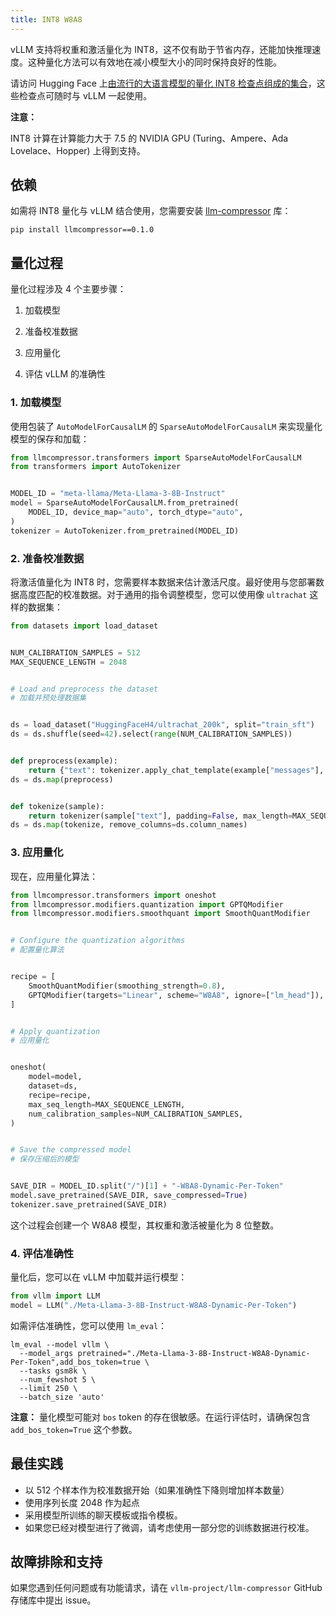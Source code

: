 ```yaml
---
title: INT8 W8A8
---
```


vLLM 支持将权重和激活量化为 INT8，这不仅有助于节省内存，还能加快推理速度。这种量化方法可以有效地在减小模型大小的同时保持良好的性能。

请访问 Hugging Face 上[由流行的大语言模型的量化 INT8 检查点组成的集合](https://huggingface.co/collections/neuralmagic/int8-llms-for-vllm-668ec32c049dca0369816415)，这些检查点可随时与 vLLM 一起使用。

**注意：**

INT8 计算在计算能力大于 7.5 的 NVIDIA GPU (Turing、Ampere、Ada Lovelace、Hopper) 上得到支持。

## 依赖

如需将 INT8 量化与 vLLM 结合使用，您需要安装 [llm-compressor](https://github.com/vllm-project/llm-compressor/) 库：

```plain
pip install llmcompressor==0.1.0
```

## 量化过程

量化过程涉及 4 个主要步骤：

1. 加载模型

2. 准备校准数据

3. 应用量化

4. 评估 vLLM 的准确性

### 1. 加载模型

使用包装了 `AutoModelForCausalLM` 的 `SparseAutoModelForCausalLM` 来实现量化模型的保存和加载：

```python
from llmcompressor.transformers import SparseAutoModelForCausalLM
from transformers import AutoTokenizer


MODEL_ID = "meta-llama/Meta-Llama-3-8B-Instruct"
model = SparseAutoModelForCausalLM.from_pretrained(
    MODEL_ID, device_map="auto", torch_dtype="auto",
)
tokenizer = AutoTokenizer.from_pretrained(MODEL_ID)
```

### 2. 准备校准数据

将激活值量化为 INT8 时，您需要样本数据来估计激活尺度。最好使用与您部署数据高度匹配的校准数据。对于通用的指令调整模型，您可以使用像 `ultrachat` 这样的数据集：

```python
from datasets import load_dataset


NUM_CALIBRATION_SAMPLES = 512
MAX_SEQUENCE_LENGTH = 2048


# Load and preprocess the dataset
# 加载并预处理数据集


ds = load_dataset("HuggingFaceH4/ultrachat_200k", split="train_sft")
ds = ds.shuffle(seed=42).select(range(NUM_CALIBRATION_SAMPLES))


def preprocess(example):
    return {"text": tokenizer.apply_chat_template(example["messages"], tokenize=False)}
ds = ds.map(preprocess)


def tokenize(sample):
    return tokenizer(sample["text"], padding=False, max_length=MAX_SEQUENCE_LENGTH, truncation=True, add_special_tokens=False)
ds = ds.map(tokenize, remove_columns=ds.column_names)
```

### 3. 应用量化

现在，应用量化算法：

```python
from llmcompressor.transformers import oneshot
from llmcompressor.modifiers.quantization import GPTQModifier
from llmcompressor.modifiers.smoothquant import SmoothQuantModifier


# Configure the quantization algorithms
# 配置量化算法


recipe = [
    SmoothQuantModifier(smoothing_strength=0.8),
    GPTQModifier(targets="Linear", scheme="W8A8", ignore=["lm_head"]),
]


# Apply quantization
# 应用量化


oneshot(
    model=model,
    dataset=ds,
    recipe=recipe,
    max_seq_length=MAX_SEQUENCE_LENGTH,
    num_calibration_samples=NUM_CALIBRATION_SAMPLES,
)


# Save the compressed model
# 保存压缩后的模型


SAVE_DIR = MODEL_ID.split("/")[1] + "-W8A8-Dynamic-Per-Token"
model.save_pretrained(SAVE_DIR, save_compressed=True)
tokenizer.save_pretrained(SAVE_DIR)
```

这个过程会创建一个 W8A8 模型，其权重和激活被量化为 8 位整数。

### 4. 评估准确性

量化后，您可以在 vLLM 中加载并运行模型：

```python
from vllm import LLM
model = LLM("./Meta-Llama-3-8B-Instruct-W8A8-Dynamic-Per-Token")
```

如需评估准确性，您可以使用 `lm_eval`：

```plain
lm_eval --model vllm \
  --model_args pretrained="./Meta-Llama-3-8B-Instruct-W8A8-Dynamic-Per-Token",add_bos_token=true \
  --tasks gsm8k \
  --num_fewshot 5 \
  --limit 250 \
  --batch_size 'auto'
```

**注意：**
量化模型可能对 `bos` token 的存在很敏感。在运行评估时，请确保包含 `add_bos_token=True` 这个参数。

## 最佳实践

- 以 512 个样本作为校准数据开始（如果准确性下降则增加样本数量）
- 使用序列长度 2048 作为起点
- 采用模型所训练的聊天模板或指令模板。
- 如果您已经对模型进行了微调，请考虑使用一部分您的训练数据进行校准。

## 故障排除和支持

如果您遇到任何问题或有功能请求，请在 `vllm-project/llm-compressor` GitHub 存储库中提出 issue。
